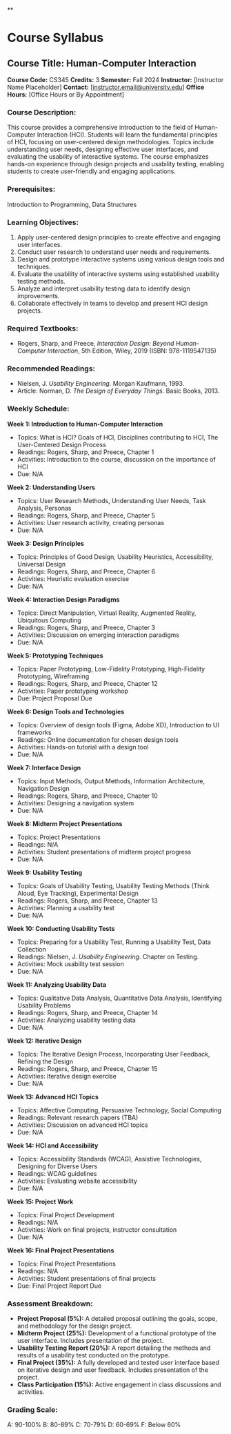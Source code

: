 **
# Course Syllabus
## Course Title: Human-Computer Interaction
**Course Code:** CS345
**Credits:** 3
**Semester:** Fall 2024
**Instructor:** [Instructor Name Placeholder]
**Contact:** [instructor.email@university.edu]
**Office Hours:** [Office Hours or By Appointment]

### Course Description:
This course provides a comprehensive introduction to the field of Human-Computer Interaction (HCI). Students will learn the fundamental principles of HCI, focusing on user-centered design methodologies. Topics include understanding user needs, designing effective user interfaces, and evaluating the usability of interactive systems. The course emphasizes hands-on experience through design projects and usability testing, enabling students to create user-friendly and engaging applications.

### Prerequisites:
Introduction to Programming, Data Structures

### Learning Objectives:
1.  Apply user-centered design principles to create effective and engaging user interfaces.
2.  Conduct user research to understand user needs and requirements.
3.  Design and prototype interactive systems using various design tools and techniques.
4.  Evaluate the usability of interactive systems using established usability testing methods.
5.  Analyze and interpret usability testing data to identify design improvements.
6.  Collaborate effectively in teams to develop and present HCI design projects.

### Required Textbooks:
-  Rogers, Sharp, and Preece, *Interaction Design: Beyond Human-Computer Interaction*, 5th Edition, Wiley, 2019 (ISBN: 978-1119547135)

### Recommended Readings:
- Nielsen, J. *Usability Engineering*. Morgan Kaufmann, 1993.
- Article: Norman, D. *The Design of Everyday Things*. Basic Books, 2013.

### Weekly Schedule:
**Week 1: Introduction to Human-Computer Interaction**
- Topics: What is HCI? Goals of HCI, Disciplines contributing to HCI, The User-Centered Design Process
- Readings: Rogers, Sharp, and Preece, Chapter 1
- Activities: Introduction to the course, discussion on the importance of HCI
- Due: N/A

**Week 2: Understanding Users**
- Topics: User Research Methods, Understanding User Needs, Task Analysis, Personas
- Readings: Rogers, Sharp, and Preece, Chapter 5
- Activities: User research activity, creating personas
- Due: N/A

**Week 3: Design Principles**
- Topics: Principles of Good Design, Usability Heuristics, Accessibility, Universal Design
- Readings: Rogers, Sharp, and Preece, Chapter 6
- Activities: Heuristic evaluation exercise
- Due: N/A

**Week 4: Interaction Design Paradigms**
- Topics: Direct Manipulation, Virtual Reality, Augmented Reality, Ubiquitous Computing
- Readings: Rogers, Sharp, and Preece, Chapter 3
- Activities: Discussion on emerging interaction paradigms
- Due: N/A

**Week 5: Prototyping Techniques**
- Topics: Paper Prototyping, Low-Fidelity Prototyping, High-Fidelity Prototyping, Wireframing
- Readings: Rogers, Sharp, and Preece, Chapter 12
- Activities: Paper prototyping workshop
- Due: Project Proposal Due

**Week 6: Design Tools and Technologies**
- Topics: Overview of design tools (Figma, Adobe XD), Introduction to UI frameworks
- Readings: Online documentation for chosen design tools
- Activities: Hands-on tutorial with a design tool
- Due: N/A

**Week 7: Interface Design**
- Topics: Input Methods, Output Methods, Information Architecture, Navigation Design
- Readings: Rogers, Sharp, and Preece, Chapter 10
- Activities: Designing a navigation system
- Due: N/A

**Week 8: Midterm Project Presentations**
- Topics: Project Presentations
- Readings: N/A
- Activities: Student presentations of midterm project progress
- Due: N/A

**Week 9: Usability Testing**
- Topics: Goals of Usability Testing, Usability Testing Methods (Think Aloud, Eye Tracking), Experimental Design
- Readings: Rogers, Sharp, and Preece, Chapter 13
- Activities: Planning a usability test
- Due: N/A

**Week 10: Conducting Usability Tests**
- Topics: Preparing for a Usability Test, Running a Usability Test, Data Collection
- Readings: Nielsen, J. *Usability Engineering*. Chapter on Testing.
- Activities: Mock usability test session
- Due: N/A

**Week 11: Analyzing Usability Data**
- Topics: Qualitative Data Analysis, Quantitative Data Analysis, Identifying Usability Problems
- Readings: Rogers, Sharp, and Preece, Chapter 14
- Activities: Analyzing usability testing data
- Due: N/A

**Week 12: Iterative Design**
- Topics: The Iterative Design Process, Incorporating User Feedback, Refining the Design
- Readings: Rogers, Sharp, and Preece, Chapter 15
- Activities: Iterative design exercise
- Due: N/A

**Week 13: Advanced HCI Topics**
- Topics: Affective Computing, Persuasive Technology, Social Computing
- Readings: Relevant research papers (TBA)
- Activities: Discussion on advanced HCI topics
- Due: N/A

**Week 14: HCI and Accessibility**
- Topics: Accessibility Standards (WCAG), Assistive Technologies, Designing for Diverse Users
- Readings: WCAG guidelines
- Activities: Evaluating website accessibility
- Due: N/A

**Week 15: Project Work**
- Topics: Final Project Development
- Readings: N/A
- Activities: Work on final projects, instructor consultation
- Due: N/A

**Week 16: Final Project Presentations**
- Topics: Final Project Presentations
- Readings: N/A
- Activities: Student presentations of final projects
- Due: Final Project Report Due

### Assessment Breakdown:
*   **Project Proposal (5%):** A detailed proposal outlining the goals, scope, and methodology for the design project.
*   **Midterm Project (25%):** Development of a functional prototype of the user interface. Includes presentation of the project.
*   **Usability Testing Report (20%):** A report detailing the methods and results of a usability test conducted on the prototype.
*   **Final Project (35%):** A fully developed and tested user interface based on iterative design and user feedback. Includes presentation of the project.
*   **Class Participation (15%):** Active engagement in class discussions and activities.

### Grading Scale:
A: 90-100%
B: 80-89%
C: 70-79%
D: 60-69%
F: Below 60%